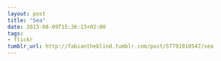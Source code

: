 ```yaml
---
layout: post
title: "Sea"
date: 2013-08-09T15:36:13+02:00
tags:
- flickr
tumblr_url: http://fabiantheblind.tumblr.com/post/57791010547/sea
---
```

